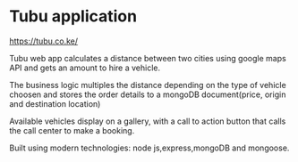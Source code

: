 # Tubu application

https://tubu.co.ke/

Tubu web app calculates a distance between two cities using google maps API and gets an amount to hire a vehicle. 

The business logic multiples the distance depending on the type of vehicle choosen and stores the order details to a mongoDB document(price, origin and destination location)

Available vehicles display on a gallery, with a call to action button that calls the call center to make a booking.

Built using  modern technologies: node js,express,mongoDB and mongoose.
